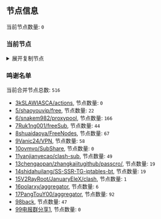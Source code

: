 
## 节点信息
当前节点数量: `0`
### 当前节点
<details>
  <summary>展开复制节点</summary>

    

</details>

### 鸣谢名单
当前合并节点总数: `516`
- [3kSLAWIASCA/actions](https://github.com/kSLAWIASCA/actions), 节点数量: `0`
- [5/shaoyouvip/free](https://github.com/shaoyouvip/free), 节点数量: `22`
- [6/snakem982/proxypool](https://github.com/snakem982/proxypool), 节点数量: `166`
- [7Ruk1ng001/freeSub](https://github.com/Ruk1ng001/freeSub), 节点数量: `44`
- [8shuaidaoya/FreeNodes](https://github.com/shuaidaoya/FreeNodes), 节点数量: `67`
- [9Vanic24/VPN](https://github.com/Vanic24/VPN), 节点数量: `58`
- [10ovmvo/SubShare](https://github.com/ovmvo/SubShare), 节点数量: `0`
- [11yanjianyecao/clash-sub](https://github.com/yanjianyecao/clash-sub), 节点数量: `49`
- [13chengaopan/zhangkaiitugithub/passcro/](https://github.com/zhangkaiitugithub/passcro/), 节点数量: `19`
- [14shidahuilang/SS-SSR-TG-iptables-bt](https://github.com/shidahuilang/SS-SSR-TG-iptables-bt), 节点数量: `19`
- [15V2RayRoot/JanuaryEleX/clash](https://github.com/JanuaryEleX/clash), 节点数量: `1`
- [16polarxy/aggregator](https://github.com/polarxy/aggregator), 节点数量: `6`
- [17PangTouY00/aggregator](https://github.com/xnic888/aggregator), 节点数量: `92`
- [98back](https://github.com/firefoxmmx2/v2rayshare_subcription), 节点数量: `47`
- [99电报群分享1](https://github.com/cdddbc/getAirport), 节点数量: `0`


